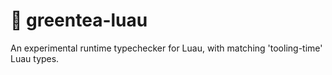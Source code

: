 # 🍵 greentea-luau
An experimental runtime typechecker for Luau, with matching 'tooling-time' Luau types.
